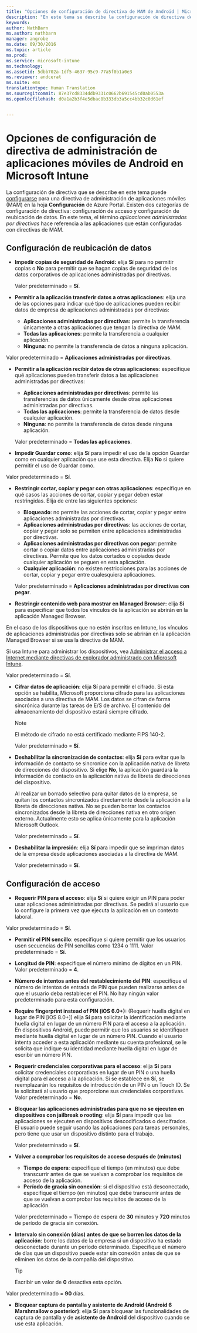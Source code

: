 ```yaml
---
title: "Opciones de configuración de directiva de MAM de Android | Microsoft Intune"
description: "En este tema se describe la configuración de directiva de administración de aplicaciones móviles para dispositivos Android."
keywords: 
author: NathBarn
ms.author: nathbarn
manager: angrobe
ms.date: 09/30/2016
ms.topic: article
ms.prod: 
ms.service: microsoft-intune
ms.technology: 
ms.assetid: 5dbb702a-1df5-4637-95c9-77a5f0b1a0e3
ms.reviewer: andcerat
ms.suite: ems
translationtype: Human Translation
ms.sourcegitcommit: 87e37cd8334ddb9331c0662b691545cd0ab0553a
ms.openlocfilehash: d0a1a2b3f4e5dbac8b333db3a5cc4bb32c0d61ef


---
```


# <a name="android-mobile-app-management-policy-settings-in-microsoft-intune"></a>Opciones de configuración de directiva de administración de aplicaciones móviles de Android en Microsoft Intune
La configuración de directiva que se describe en este tema puede [configurarse](create-and-deploy-mobile-app-management-policies-with-microsoft-intune.md) para una directiva de administración de aplicaciones móviles (MAM) en la hoja **Configuración** de Azure Portal.
Existen dos categorías de configuración de directiva: configuración de acceso y configuración de reubicación de datos. En este tema, el término *aplicaciones administradas por directivas* hace referencia a las aplicaciones que están configuradas con directivas de MAM.

##  <a name="data-relocation-settings"></a>Configuración de reubicación de datos

- **Impedir copias de seguridad de Android:** elija **Sí** para no permitir copias o **No** para permitir que se hagan copias de seguridad de los datos corporativos de aplicaciones administradas por directivas.

  Valor predeterminado = **Sí**.
- **Permitir a la aplicación transferir datos a otras aplicaciones**: elija una de las opciones para indicar qué tipo de aplicaciones pueden recibir datos de empresa de aplicaciones administradas por directivas:
  -   **Aplicaciones administradas por directivas:** permite la transferencia únicamente a otras aplicaciones que tengan la directiva de MAM.
  -   **Todas las aplicaciones**: permite la transferencia a cualquier aplicación.
  -   **Ninguna**: no permite la transferencia de datos a ninguna aplicación.

 Valor predeterminado = **Aplicaciones administradas por directivas**.
- **Permitir a la aplicación recibir datos de otras aplicaciones**: especifique qué aplicaciones pueden transferir datos a las aplicaciones administradas por directivas:
  -   **Aplicaciones administradas por directivas**: permite las transferencias de datos únicamente desde otras aplicaciones administradas por directivas.
  -   **Todas las aplicaciones**: permite la transferencia de datos desde cualquier aplicación.
  -   **Ninguna**: no permite la transferencia de datos desde ninguna aplicación.

  Valor predeterminado = **Todas las aplicaciones**.

-   **Impedir Guardar como**: elija **Sí** para impedir el uso de la opción Guardar como en cualquier aplicación que use esta directiva. Elija **No** si quiere permitir el uso de Guardar como.

  Valor predeterminado = **Sí**.
- **Restringir cortar, copiar y pegar con otras aplicaciones**: especifique en qué casos las acciones de cortar, copiar y pegar deben estar restringidas. Elija de entre las siguientes opciones:
  -   **Bloqueado**: no permite las acciones de cortar, copiar y pegar entre aplicaciones administradas por directivas.
  -   **Aplicaciones administradas por directivas**: las acciones de cortar, copiar y pegar solo se permiten entre aplicaciones administradas por directivas.
  -   **Aplicaciones administradas por directivas con pegar**: permite cortar o copiar datos entre aplicaciones administradas por directivas. Permite que los datos cortados o copiados desde cualquier aplicación se peguen en esta aplicación.
  -   **Cualquier aplicación**: no existen restricciones para las acciones de cortar, copiar y pegar entre cualesquiera aplicaciones.

  Valor predeterminado = **Aplicaciones administradas por directivas con pegar**.
-   **Restringir contenido web para mostrar en Managed Browser:** elija **Sí** para especificar que todos los vínculos de la aplicación se abrirán en la aplicación Managed Browser.

  En el caso de los dispositivos que no estén inscritos en Intune, los vínculos de aplicaciones administradas por directivas solo se abrirán en la aplicación Managed Browser si se usa la directiva de MAM.

  Si usa Intune para administrar los dispositivos, vea [Administrar el acceso a Internet mediante directivas de explorador administrado con Microsoft Intune](manage-internet-access-using-managed-browser-policies.md).

  Valor predeterminado = **Sí**.
- **Cifrar datos de aplicación**: elija **Sí** para permitir el cifrado. Si esta opción se habilita, Microsoft proporciona cifrado para las aplicaciones asociadas a una directiva de MAM. Los datos se cifran de forma sincrónica durante las tareas de E/S de archivo. El contenido del almacenamiento del dispositivo estará siempre cifrado.
  >[!NOTE]
  >El método de cifrado no está certificado mediante FIPS 140-2.

  Valor predeterminado = **Sí**.

- **Deshabilitar la sincronización de contactos**: elija **Sí** para evitar que la información de contacto se sincronice con la aplicación nativa de libreta de direcciones del dispositivo. Si elige **No**, la aplicación guardará la información de contacto en la aplicación nativa de libreta de direcciones del dispositivo.

  Al realizar un borrado selectivo para quitar datos de la empresa, se quitan los contactos sincronizados directamente desde la aplicación a la libreta de direcciones nativa. No se pueden borrar los contactos sincronizados desde la libreta de direcciones nativa en otro origen externo. Actualmente esto se aplica únicamente para la aplicación Microsoft Outlook.

  Valor predeterminado = **Sí**.
- **Deshabilitar la impresión**: elija **Sí** para impedir que se impriman datos de la empresa desde aplicaciones asociadas a la directiva de MAM.

  Valor predeterminado = **Sí**.

##  <a name="access-settings"></a>Configuración de acceso

- **Requerir PIN para el acceso**: elija **Sí** si quiere exigir un PIN para poder usar aplicaciones administradas por directivas. Se pedirá al usuario que lo configure la primera vez que ejecuta la aplicación en un contexto laboral.

 Valor predeterminado = **Sí**.

 -  **Permitir el PIN sencillo**: especifique si quiere permitir que los usuarios usen secuencias de PIN sencillas como 1234 o 1111. Valor predeterminado = **Sí**.
 - **Longitud de PIN**: especifique el número mínimo de dígitos en un PIN. Valor predeterminado = **4**.
 - **Número de intentos antes del restablecimiento del PIN**: especifique el número de intentos de entrada de PIN que pueden realizarse antes de que el usuario deba restablecer el PIN. No hay ningún valor predeterminado para esta configuración.
 - **Require fingerprint instead of PIN (iOS 6.0+):** (Requerir huella digital en lugar de PIN [iOS 8.0+]) elija **Sí** para solicitar la identificación mediante huella digital en lugar de un número PIN para el acceso a la aplicación.
 En dispositivos Android, puede permitir que los usuarios se identifiquen mediante huella digital en lugar de un número PIN. Cuando el usuario intenta acceder a esta aplicación mediante su cuenta profesional, se le solicita que indique su identidad mediante huella digital en lugar de escribir un número PIN.
 - **Requerir credenciales corporativas para el acceso**: elija **Sí** para solicitar credenciales corporativas en lugar de un PIN o una huella digital para el acceso a la aplicación. Si se establece en **Sí**, se reemplazarán los requisitos de introducción de un PIN o un Touch ID. Se le solicitará al usuario que proporcione sus credenciales corporativas. Valor predeterminado = **No**.


- **Bloquear las aplicaciones administradas para que no se ejecuten en dispositivos con jailbreak o rooting**: elija **Sí** para impedir que las aplicaciones se ejecuten en dispositivos descodificados o descifrados. El usuario puede seguir usando las aplicaciones para tareas personales, pero tiene que usar un dispositivo distinto para el trabajo.

  Valor predeterminado = **Sí**.
- **Volver a comprobar los requisitos de acceso después de (minutos)**
  -   **Tiempo de espera**: especifique el tiempo (en minutos) que debe transcurrir antes de que se vuelvan a comprobar los requisitos de acceso de la aplicación.
  -   **Período de gracia sin conexión**: si el dispositivo está desconectado, especifique el tiempo (en minutos) que debe transcurrir antes de que se vuelvan a comprobar los requisitos de acceso de la aplicación.

  Valor predeterminado = Tiempo de espera de **30** minutos y **720** minutos de período de gracia sin conexión.

-   **Intervalo sin conexión (días) antes de que se borren los datos de la aplicación**: borre los datos de la empresa si un dispositivo ha estado desconectado durante un período determinado.  Especifique el número de días que un dispositivo puede estar sin conexión antes de que se eliminen los datos de la compañía del dispositivo.

    >[!TIP]
    >Escribir un valor de **0** desactiva esta opción.

  Valor predeterminado = **90** días.
- **Bloquear captura de pantalla y asistente de Android (Android 6 Marshmallow o posterior)**: elija **Sí** para bloquear las funcionalidades de captura de pantalla y de **asistente de Android** del dispositivo cuando se use esta aplicación.



<!--HONumber=Dec16_HO2-->


